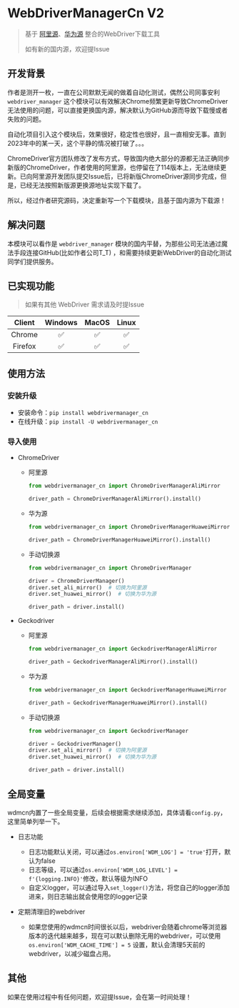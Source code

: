 # WebDriverManagerCn V2

> 基于 [阿里源](https://www.npmmirror.com/)、[华为源](https://mirrors.huaweicloud.com/) 整合的WebDriver下载工具
>
> 如有新的国内源，欢迎提Issue

## 开发背景

作者是测开一枚，一直在公司默默无闻的做着自动化测试，偶然公司同事安利 `webdriver_manager`
这个模块可以有效解决Chrome频繁更新导致ChromeDriver无法使用的问题，可以直接更换国内源，解决默认为GitHub源而导致下载慢或者失败的问题。

自动化项目引入这个模块后，效果很好，稳定性也很好，且一直相安无事。直到2023年中的某一天，这个平静的情况被打破了。。。

ChromeDriver官方团队修改了发布方式，导致国内绝大部分的源都无法正确同步新版的ChromeDriver，作者使用的阿里源，也停留在了114版本上，无法继续更新。已向阿里源开发团队提交Issue后，已将新版ChromeDriver源同步完成，但是，已经无法按照新版源更换源地址实现下载了。

所以，经过作者研究源码，决定重新写一个下载模块，且基于国内源为下载源！

## 解决问题

本模块可以看作是 `webdriver_manager` 模块的国内平替，为那些公司无法通过魔法手段连接GitHub(比如作者公司T_T)
，和需要持续更新WebDriver的自动化测试同学们提供服务。

## 已实现功能

> 如果有其他 WebDriver 需求请及时提Issue

| Client  | Windows | MacOS | Linux |
|:-------:|:-------:|:-----:|:-----:|
| Chrome  |    ✅    |   ✅   |   ✅   |
| Firefox |    ✅    |   ✅   |   ✅   |

## 使用方法

### 安装升级

- 安装命令：`pip install webdrivermanager_cn`
- 在线升级：`pip install -U webdrivermanager_cn`

### 导入使用

- ChromeDriver
    - 阿里源
      ```python
      from webdrivermanager_cn import ChromeDriverManagerAliMirror
      
      driver_path = ChromeDriverManagerAliMirror().install()
      ```
    - 华为源
      ```python
      from webdrivermanager_cn import ChromeDriverManagerHuaweiMirror
  
      driver_path = ChromeDriverManagerHuaweiMirror().install()
      ```
    - 手动切换源
      ```python
      from webdrivermanager_cn import ChromeDriverManager
  
      driver = ChromeDriverManager()
      driver.set_ali_mirror()  # 切换为阿里源
      driver.set_huawei_mirror()  # 切换为华为源
  
      driver_path = driver.install()
      ```

- Geckodriver
    - 阿里源
      ```python
      from webdrivermanager_cn import GeckodriverManagerAliMirror
      
      driver_path = GeckodriverManagerAliMirror().install()
      ```
    - 华为源
      ```python
      from webdrivermanager_cn import GeckodriverManagerHuaweiMirror
  
      driver_path = GeckodriverManagerHuaweiMirror().install()
      ```
    - 手动切换源
      ```python
      from webdrivermanager_cn import GeckodriverManager
  
      driver = GeckodriverManager()
      driver.set_ali_mirror()  # 切换为阿里源
      driver.set_huawei_mirror()  # 切换为华为源
  
      driver_path = driver.install()
      ```

## 全局变量

wdmcn内置了一些全局变量，后续会根据需求继续添加，具体请看`config.py`，这里简单列举一下。

- 日志功能

    - 日志功能默认关闭，可以通过`os.environ['WDM_LOG'] = 'true'`打开，默认为false
    - 日志等级，可以通过`os.environ['WDM_LOG_LEVEL'] = f'{logging.INFO}'`修改，默认等级为INFO
    - 自定义logger，可以通过导入`set_logger()`方法，将您自己的logger添加进来，则日志输出就会使用您的logger记录

- 定期清理旧的webdriver

    - 如果您使用的wdmcn时间很长以后，webdriver会随着chrome等浏览器版本的迭代越来越多，现在可以默认删除无用的webdriver，可以使用`os.environ['WDM_CACHE_TIME'] = 5`
    设置，默认会清理5天前的webdriver，以减少磁盘占用。

## 其他

如果在使用过程中有任何问题，欢迎提Issue，会在第一时间处理！
